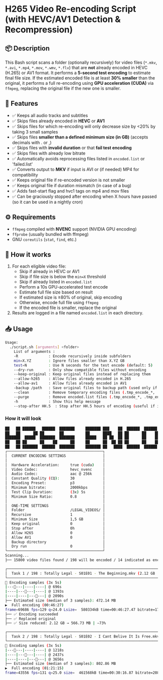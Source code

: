 # H265 Video Re-encoding Script (with HEVC/AV1 Detection & Recompression)

## 📦 Description

This Bash script scans a folder (optionally recursively) for video files (`*.mkv`, `*.avi`, `*.mp4`, `*.mov`, `*.wmv`, `*.flv`) that are **not** already encoded in HEVC (H.265) or AV1 format. It performs a **5-second test encoding** to estimate final file size. If the estimated encoded file is at least **30% smaller** than the original, it performs a full re-encoding using **GPU acceleration (CUDA)** via `ffmpeg`, replacing the original file if the new one is smaller.

## 🎯 Features

- ✅ Keeps all audio tracks and subtitles
- ✅ Skips files already encoded in **HEVC** or **AV1**
- ✅ Skips files for which re-encoding will only decrease size by <20% by taking 3 small samples
- ✅ Skips files **smaller than a defined minimum size (in GB)** (accepts decimals with . or ,)
- ✅ Skips files with **invalid duration** or that **fail test encoding**
- ✅ Skips files with already low bitrate
- ✅ Automatically avoids reprocessing files listed in `encoded.list` or 'failed.list'
- ✅ Converts output to **MKV** if input is AVI or (if needed) MP4 for compatibility
- ✅ Keeps original file if re-encoded version is not smaller
- ✅ Keeps original file if duration mismatch (in case of a bug)
- ✅ Adds fast-start flag and hvc1 tags on mp4 and mov files
- ✅ Can be graciously stopped after encoding when X hours have passed (so it can be used in a nightly cron)


## ⚙️ Requirements

- `ffmpeg` compiled with **NVENC** support (NVIDIA GPU encoding)
- `ffprobe` (usually bundled with ffmpeg)
- GNU `coreutils` (`stat`, `find`, etc.)

## 🧪 How it works

1. For each eligible video file:
   - Skip if already in HEVC or AV1
   - Skip if file size is below the `min=X` threshold
   - Skip if already listed in `encoded.list`
   - Perform a 10s GPU-accelerated test encode
   - Estimate full file size based on result
   - If estimated size is ≥80% of original, skip encoding
   - Otherwise, encode full file using `ffmpeg`
   - If the encoded file is smaller, replace the original
2. Results are logged in a file named `encoded.list` in each directory.

## 📥 Usage

```bash
Usage:
  ./script.sh [arguments] <folder>
    List of arguments :
    -R              : Encode recursively inside subfolders
    min=X.YZ        : Ignore files smaller than X.YZ GB
    test=N          : Use N seconds for the test encode (default: 5)
    --dry-run       : Only show compatible files without encoding
    --keep-original : Keep original files instead of replacing them
    --allow-h265    : Allow files already encoded in H.265
    --allow-av1     : Allow files already encoded in AV1
    -backup /path   : Save original files to backup path (used only if not using --keep-original)
    --clean         : Remove temporary encoding files (.tmp_encode_*, .tmp_encode_test_*) from the folder(s, if combined with -R) 
    --purge         : Remove encoded.list files (.tmp_encode_*, .tmp_encode_test_*) from the folder(s, if combined with -R) 
    -h              : Show this help message
    --stop-after HH.5  : Stop after HH.5 hours of encoding (useful if in cron)

```
### How it will look

```bash
██   ██ ██████   ██████  ███████     ███████ ███    ██  ██████  ██████  ██████  ███████ ██████  
██   ██      ██ ██       ██          ██      ████   ██ ██      ██    ██ ██   ██ ██      ██   ██ 
███████  █████  ███████  ███████     █████   ██ ██  ██ ██      ██    ██ ██   ██ █████   ██████  
██   ██ ██      ██    ██      ██     ██      ██  ██ ██ ██      ██    ██ ██   ██ ██      ██   ██ 
██   ██ ███████  ██████  ███████     ███████ ██   ████  ██████  ██████  ██████  ███████ ██   ██
┌────────────────────────────────────────────┐
│  CURRENT ENCODING SETTINGS                 │
│                                            │
│  Hardware Acceleration:     true (cuda)    │
│  Video Codec:               hevc_nvenc     │
│  Audio Codec:               aac @ 256k     │
│  Constant Quality (CQ):     30             │
│  Encoding Preset:           p3             │
│  Minimum bitrate:           2000kbps       │
│  Test Clip Duration:        (3x) 5s        │
│  Minimum Size Ratio:        0.8            │
│                                            │
│  ONE-TIME SETTINGS                         │
│  Folder                     /LEGAL_VIDEOS/ │
│  Recursive                  1              │
│  Minimum Size               1,5 GB         │
│  Keep original              0              │
│  Stop after                 0h             │
│  Allow H265                 0              │
│  Allow AV1                  0              │
│  Backup directory                          │
│  Dry run                    0              │
└────────────────────────────────────────────┘
Scanning...
├── 15800 video files found / 198 will be encoded / 14 indicated as encoded / 0 indicated as failed

┌──────────────────────────────────────────────────────────────────────────────────────────────┐
│  Task 1 / 198 : Totally Legal - S01E01 - The Beginning.mkv (2.12 GB | 00:46:27)              │
└──────────────────────────────────────────────────────────────────────────────────────────────┘
 Encoding samples (3x 5s)
|------|----|----| @ 696s
|----|------|----| @ 1393s
|----|----|------| @ 2090s
├── Estimated size (median of 3 samples): 472.14 MB
▶️  Full encoding (00:46:27)
frame=69686 fps=129 q=24.0 Lsize=  580334kB time=00:46:27.47 bitrate=1705.5kbits/s speed=5.15x    
├── ✅ Encoding succeeded
├── ✅ Replaced original
├── ✅ Size reduced: 2.12 GB → 566.73 MB | −73%

┌───────────────────────────────────────────────────────────────────────────────────────────────────┐
│  Task 2 / 198 : Totally Legal - S01E02 - I Cant Belive It Is Free.mkv (1.56 GB | 01:21:15)        │
└───────────────────────────────────────────────────────────────────────────────────────────────────┘
 Encoding samples (3x 5s)
|------|----|----| @ 1218s
|----|------|----| @ 2437s
|----|----|------| @ 3656s
├── Estimated size (median of 3 samples): 802.86 MB
▶️  Full encoding (01:21:15)
frame=43556 fps=131 q=25.0 size=  461568kB time=00:30:16.87 bitrate=2081.1kbits/s speed=5.47x 
```

